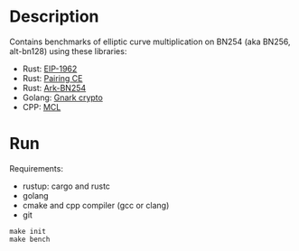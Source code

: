 # Description

Contains benchmarks of elliptic curve multiplication on BN254 (aka BN256, alt-bn128) using these libraries:

 * Rust: [EIP-1962](https://github.com/matter-labs/eip1962)
 * Rust: [Pairing CE](https://github.com/ConsenSys/pairing)
 * Rust: [Ark-BN254](https://github.com/arkworks-rs/curves/tree/master/bn254)
 * Golang: [Gnark crypto](https://github.com/ConsenSys/gnark-crypto)
 * CPP: [MCL](https://github.com/herumi/mcl/)


# Run

Requirements:
 * rustup: cargo and rustc
 * golang
 * cmake and cpp compiler (gcc or clang)
 * git

```
make init
make bench
```
